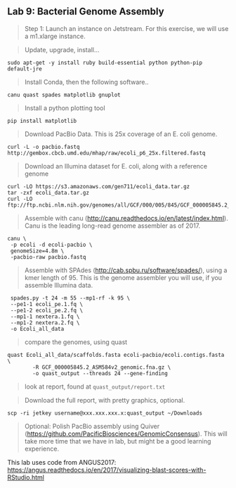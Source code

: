 Lab 9: Bacterial Genome Assembly
--

> Step 1: Launch an instance on Jetstream. For this exercise, we will use a m1.xlarge instance.

> Update, upgrade, install...

```
sudo apt-get -y install ruby build-essential python python-pip default-jre
```

>Install Conda, then the following software..

```
canu quast spades matplotlib gnuplot
```

> Install a python plotting tool

```
pip install matplotlib
```


> Download PacBio Data. This is 25x coverage of an E. coli genome.

```
curl -L -o pacbio.fastq http://gembox.cbcb.umd.edu/mhap/raw/ecoli_p6_25x.filtered.fastq
```

> Download an Illumina dataset for E. coli, along with a reference genome

```
curl -LO https://s3.amazonaws.com/gen711/ecoli_data.tar.gz
tar -zxf ecoli_data.tar.gz
curl -LO ftp://ftp.ncbi.nlm.nih.gov/genomes/all/GCF/000/005/845/GCF_000005845.2_ASM584v2/GCF_000005845.2_ASM584v2_genomic.fna.gz
```

> Assemble with canu (http://canu.readthedocs.io/en/latest/index.html). Canu is the leading long-read genome assembler as of 2017.

```
canu \
 -p ecoli -d ecoli-pacbio \
 genomeSize=4.8m \
 -pacbio-raw pacbio.fastq
 ```

> Assemble with SPAdes (http://cab.spbu.ru/software/spades/), using a kmer length of 95. This is the genome assembler you will use, if you assemble Illumina data.

```
 spades.py -t 24 -m 55 --mp1-rf -k 95 \
 --pe1-1 ecoli_pe.1.fq \
 --pe1-2 ecoli_pe.2.fq \
 --mp1-1 nextera.1.fq \
 --mp1-2 nextera.2.fq \
 -o Ecoli_all_data
```

> compare the genomes, using quast

```
quast Ecoli_all_data/scaffolds.fasta ecoli-pacbio/ecoli.contigs.fasta \
        -R GCF_000005845.2_ASM584v2_genomic.fna.gz \
        -o quast_output --threads 24 --gene-finding
```

> look at report, found at `quast_output/report.txt`

> Download the full report, with pretty graphics, optional.
```
scp -ri jetkey username@xxx.xxx.xxx.x:quast_output ~/Downloads
```

> Optional: Polish PacBio assembly using Quiver (https://github.com/PacificBiosciences/GenomicConsensus). This will take more time that we have in lab, but might be a good learning experience.

This lab uses code from ANGUS2017: https://angus.readthedocs.io/en/2017/visualizing-blast-scores-with-RStudio.html
